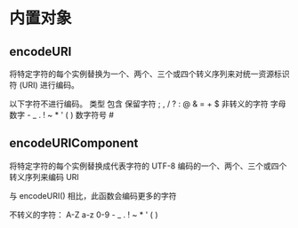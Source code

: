 # 内置对象

## encodeURI

将特定字符的每个实例替换为一个、两个、三个或四个转义序列来对统一资源标识符 (URI) 进行编码。

以下字符不进行编码。
类型 包含
保留字符 ; , / ? : @ & = + $
非转义的字符 字母 数字 - \_ . ! ~ \* ' ( )
数字符号 #

## encodeURIComponent

将特定字符的每个实例替换成代表字符的 UTF-8 编码的一个、两个、三个或四个转义序列来编码 URI

与 encodeURI() 相比，此函数会编码更多的字符

不转义的字符：
A-Z a-z 0-9 - \_ . ! ~ \* ' ( )
